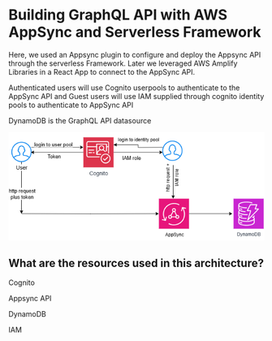 # Building GraphQL API with AWS AppSync and Serverless Framework

Here, we used an Appsync plugin to configure and deploy the Appsync API through the serverless Framework. Later we leveraged AWS Amplify Libraries in a React App to connect to the AppSync API.

Authenticated users will use Cognito userpools to authenticate to the AppSync API and 
Guest users will use IAM supplied through cognito identity pools to authenticate to
AppSync API

DynamoDB is the GraphQL API datasource


![appsync](appsync1.png)


## What are the resources used in this architecture?

Cognito

Appsync API

DynamoDB

IAM